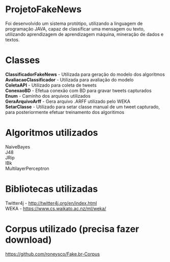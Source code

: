 # ProjetoFakeNews
Foi desenvolvido um sistema protótipo, utilizando a linguagem de programação JAVA, capaz de classificar uma mensagem ou texto, utilizando aprendizagem de aprendizagem máquina, mineração de dados e textos.

# Classes
<b>ClassificadorFakeNews</b> - Utilizada para geração do modelo dos algoritmos<br>
<b>AvaliacaoClassificador</b> - Utilizada para avaliação do modelo<br>
<b>ColetaAPI</b> - Utilizado para coleta de tweets<br>
<b>ConexaoBD</b> - Efetua conexão com BD para gravar tweets capturados<br>
<b>Enum</b> - Caminho dos arquivos utilizados<br>
<b>GeraArquivoArff</b> - Gera arquivo .ARFF utilizado pelo WEKA<br>
<b>SetarClasse</b> - Utilizado para setar classe manual de um tweet capturado, para posteriormente efetuar treinamento dos algoritimos<br>

# Algoritmos utilizados
NaiveBayes<br>
J48<br>
JRip<br>
IBk<br>
MultilayerPerceptron<br>

# Bibliotecas utilizadas
Twitter4j - http://twitter4j.org/en/index.html<br>
WEKA - https://www.cs.waikato.ac.nz/ml/weka/<br>

# Corpus utilizado (precisa fazer download)
https://github.com/roneysco/Fake.br-Corpus
